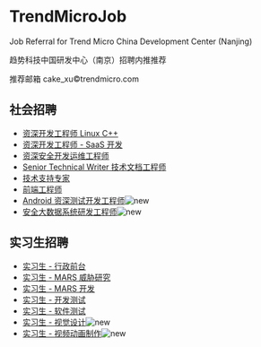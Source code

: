# TrendMicroJob

Job Referral for Trend Micro China Development Center (Nanjing)

趋势科技中国研发中心（南京）招聘内推推荐

推荐邮箱 cake_xu©trendmicro.com


## 社会招聘

- [资深开发工程师 Linux C++](social/1.md)
- [资深开发工程师 - SaaS 开发](social/2.md)
- [资深安全开发运维工程师](social/3.md)
- [Senior Technical Writer 技术文档工程师](social/4.md)
- [技术支持专家](social/6.md)
- [前端工程师](social/7.md)
- [Android 资深测试开发工程师](social/8.md)![new](https://img.shields.io/badge/new-brightengreen)
- [安全大数据系统研发工程师](social/9.md)![new](https://img.shields.io/badge/new-brightengreen)


## 实习生招聘

- [实习生 - 行政前台](intern/2.md)
- [实习生 - MARS 威胁研究](intern/3.md)
- [实习生 - MARS 开发](intern/4.md)
- [实习生 - 开发测试](intern/5.md)
- [实习生 - 软件测试](intern/6.md)
- [实习生 - 视觉设计](intern/7.md)![new](https://img.shields.io/badge/new-brightengreen)
- [实习生 - 视频动画制作](intern/8.md)![new](https://img.shields.io/badge/new-brightengreen)